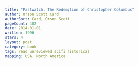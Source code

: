 ```yaml
---
title: "Pastwatch: The Redemption of Christopher Columbus"
author: Orson Scott Card
authorSort: Card, Orson Scott
pageCount: 402
date: 2014-01-01
written: 1996
stars: 4
layout: post
category: book
tags: read unreviewed scifi historical
mapping: USA, North America
---
```

